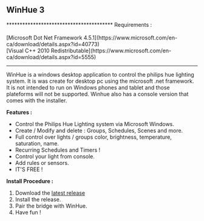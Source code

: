 <h2>WinHue 3</h2>
****************************************
Requirements : <br/><br/>
[Microsoft Dot Net Framework 4.5.1](https://www.microsoft.com/en-ca/download/details.aspx?id=40773) <br/>
[Visual C++ 2010 Redistributable](https://www.microsoft.com/en-ca/download/details.aspx?id=5555)<br/>

****************************************

WinHue is a windows desktop application to control the philips hue lighting system. It is was create for desktop pc using the microsoft .net framework. It is not intended to run on Windows phones and tablet and those plateforms will not be supported. Winhue also has a console version that comes with the installer. 

<b>Features : </b>

- Control the Philips Hue Lighting system via Microsoft Windows.
- Create / Modify and delete : Groups, Schedules, Scenes and more.
- Full control over lights / groups color, brightness, temperature, saturation, name.
- Recurring Schedules and Timers !
- Control your light from console.
- Add rules or sensors.
- IT'S FREE !

<b>Install Procedure :</b>

1. Download the [latest release](https://github.com/Hyrules/WinHue3/releases/download/beta_15/WinHue.3.BETA.15.Setup.exe)
2. Install the release.
3. Pair the bridge with WinHue.
4. Have fun !
